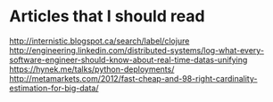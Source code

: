 Articles that I should read
=========

http://internistic.blogspot.ca/search/label/clojure
http://engineering.linkedin.com/distributed-systems/log-what-every-software-engineer-should-know-about-real-time-datas-unifying
https://hynek.me/talks/python-deployments/
http://metamarkets.com/2012/fast-cheap-and-98-right-cardinality-estimation-for-big-data/
